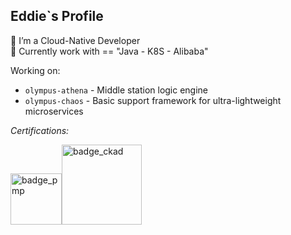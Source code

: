 Eddie`s Profile
---
 🍖 I’m a Cloud-Native Developer <br/>
 🍩 Currently work with == "Java - K8S - Alibaba"

Working on:
- `olympus-athena` - Middle station logic engine
- `olympus-chaos` - Basic support framework for ultra-lightweight microservices

*Certifications:*

<img width="82" alt="badge_pmp" src="https://github.com/RadianceL/RadianceL/assets/25889174/4af48575-db9a-4623-9575-c7d03966f063"><img alt='badge_ckad' src="https://user-images.githubusercontent.com/24785373/206426236-a78f59dc-e6dc-4b92-a0c4-4cd7ab8e3649.png" width="auto" height="128" />

